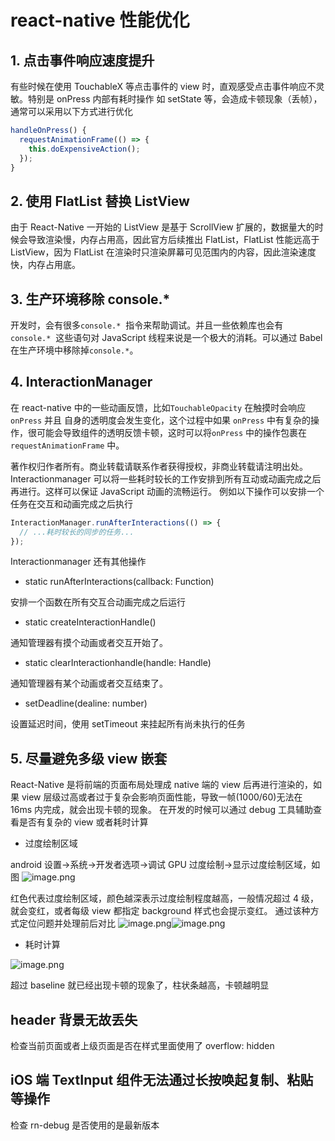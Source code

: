 # react-native 性能优化

## 1. 点击事件响应速度提升

有些时候在使用 TouchableX 等点击事件的 view 时，直观感受点击事件响应不灵敏。特别是 onPress 内部有耗时操作 如 setState 等，会造成卡顿现象（丢帧），通常可以采用以下方式进行优化

```javascript
handleOnPress() {
  requestAnimationFrame(() => {
    this.doExpensiveAction();
  });
}
```

## 2. 使用 FlatList 替换 ListView

由于 React-Native 一开始的 ListView 是基于 ScrollView 扩展的，数据量大的时候会导致渲染慢，内存占用高，因此官方后续推出 FlatList，FlatList 性能远高于 ListView，因为 FlatList 在渲染时只渲染屏幕可见范围内的内容，因此渲染速度快，内存占用底。

## 3. 生产环境移除 console.\*

开发时，会有很多`console.*`  指令来帮助调试。并且一些依赖库也会有`console.*`  这些语句对 JavaScript 线程来说是一个极大的消耗。可以通过 Babel 在生产环境中移除掉`console.*`。

## 4. InteractionManager

在 react-native 中的一些动画反馈，比如`TouchableOpacity` 在触摸时会响应 `onPress` 并且 自身的透明度会发生变化，这个过程中如果 `onPress` 中有复杂的操作，很可能会导致组件的透明反馈卡顿，这时可以将`onPress` 中的操作包裹在 `requestAnimationFrame` 中。

著作权归作者所有。商业转载请联系作者获得授权，非商业转载请注明出处。
Interactionmanager 可以将一些耗时较长的工作安排到所有互动或动画完成之后再进行。这样可以保证 JavaScript 动画的流畅运行。
例如以下操作可以安排一个任务在交互和动画完成之后执行

```javascript
InteractionManager.runAfterInteractions(() => {
  // ...耗时较长的同步的任务...
});
```

Interactionmanager 还有其他操作

- static runAfterInteractions(callback: Function)

安排一个函数在所有交互合动画完成之后运行

- static createInteractionHandle()

通知管理器有摸个动画或者交互开始了。

- static clearInteractionhandle(handle: Handle)

通知管理器有某个动画或者交互结束了。

- setDeadline(dealine: number)

设置延迟时间，使用 setTimeout 来挂起所有尚未执行的任务

## 5. 尽量避免多级 view 嵌套

React-Native 是将前端的页面布局处理成 native 端的 view 后再进行渲染的，如果 view 层级过高或者过于复杂会影响页面性能，导致一帧(1000/60)无法在 16ms 内完成，就会出现卡顿的现象。
在开发的时候可以通过 debug 工具辅助查看是否有复杂的 view 或者耗时计算

- 过度绘制区域

android 设置->系统->开发者选项->调试 GPU 过度绘制->显示过度绘制区域，如图
![image.png](https://intranetproxy.alipay.com/skylark/lark/0/2019/png/114906/1573694702829-2f26659c-d525-4f06-ac79-813de7c5005d.png#align=left&display=inline&height=537&name=image.png&originHeight=1570&originWidth=880&size=349010&status=done&width=301)

红色代表过度绘制区域，颜色越深表示过度绘制程度越高，一般情况超过 4 级，就会变红，或者每级 view 都指定
background 样式也会提示变红。
通过该种方式定位问题并处理前后对比
![image.png](https://intranetproxy.alipay.com/skylark/lark/0/2019/png/114906/1573696544469-0452183c-43dd-4c87-9fc8-6f54d522db44.png#align=left&display=inline&height=557&name=image.png&originHeight=1568&originWidth=884&size=456901&status=done&width=314)![image.png](https://intranetproxy.alipay.com/skylark/lark/0/2019/png/114906/1573696564462-96490d6f-074d-4a07-81e6-6af65d67c964.png#align=left&display=inline&height=555&name=image.png&originHeight=1564&originWidth=882&size=468700&status=done&width=313)

- 耗时计算

![image.png](https://intranetproxy.alipay.com/skylark/lark/0/2019/png/114906/1573695266495-79263e05-6012-4506-82b6-dfb55fa14230.png#align=left&display=inline&height=579&name=image.png&originHeight=1396&originWidth=784&size=516196&status=done&width=325)

超过 baseline 就已经出现卡顿的现象了，柱状条越高，卡顿越明显

## header 背景无故丢失

检查当前页面或者上级页面是否在样式里面使用了 overflow: hidden

## iOS 端 TextInput 组件无法通过长按唤起复制、粘贴等操作

检查 rn-debug 是否使用的是最新版本
